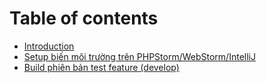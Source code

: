 # Table of contents

* [Introduction](README.md)
* [Setup biến môi trường trên PHPStorm/WebStorm/IntelliJ](first-chapter.md)
* [Build phiên bản test feature (develop)](build-develop.md)
